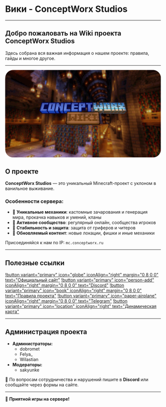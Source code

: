 ﻿---
label: "Домашняя страница"
icon: home
---

# Вики - ConceptWorx Studios

---

## Добро пожаловать на Wiki проекта ConceptWorx Studios

Здесь собрана вся важная информация о нашем проекте: правила, гайды и многое другое.

---

![Добро пожаловать на Wiki проекта ConceptWorx Studios](static/wikipage.png)

## О проекте

**ConceptWorx Studios** — это уникальный Minecraft-проект с уклоном в ванильное выживание.

### Особенности сервера:
- 🔹 **Уникальные механики**: кастомные зачарования и генерация мира, прокачка навыков и умений, кланы
- 🔹 **Активное сообщество**: регулярный онлайн, сообщества игроков
- 🔹 **Стабильность и защита**: защита от гриферов и читеров
- 🔹 **Обновляемый контент**: новые локации, фишки и иные механики

Присоединяйся к нам по IP: `mc.conceptworx.ru`

---

## Полезные ссылки

[!button variant="primary" icon="globe" iconAlign="right" margin="0 8 0 0" text="Официальный сайт"](https://conceptworx.ru/)
[!button variant="primary" icon="person-add" iconAlign="right" margin="0 8 0 0" text="Discord"](https://discord.gg/9ShFHWp28G)
[!button variant="primary" icon="book" iconAlign="right" margin="0 8 0 0" text="Правила проекта"](https://conceptworx.ru/rules/)
[!button variant="primary" icon="paper-airplane" iconAlign="right" margin="0 8 0 0" text="Telegram"](https://t.me/CWS_chat)
[!button variant="primary" icon="location" iconAlign="right" text="Динамическая карта"](https://conceptworx.ru/map/)

---

## Администрация проекта

- **Администраторы:**
  - dobromet
  - Felya_
  - Wilastian
- **Модераторы:**
  - sakyunke

📨 По вопросам сотрудничества и нарушений пишите в **Discord** или сообщайте через формы на сайте.

---

🚀 **Приятной игры на сервере!**  

